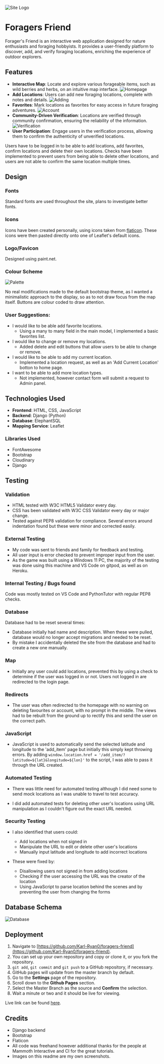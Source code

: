 ![Site Logo](static/media/images/banner.png "Website logo and tagline")
# Foragers Friend

Forager's Friend is an interactive web application designed for nature enthusiasts and foraging hobbyists. It provides a user-friendly platform to discover, add, and verify foraging locations, enriching the experience of outdoor explorers.

## Features

- **Interactive Map**: Locate and explore various forageable items, such as wild berries and herbs, on an intuitive map interface.
![Homepage](static/media/images/homepage.png "Home Page")
- **Add Locations**: Users can add new foraging locations, complete with notes and details.
![Adding](static/media/images/add_item.png "Adding items")
- **Favorites**: Mark locations as favorites for easy access in future foraging adventures.
![Account](static/media/images/account.png "My Account")
- **Community-Driven Verification**: Locations are verified through community confirmation, ensuring the reliability of the information.
![Verification](static/media/images/verify.png "Verification")
- **User Participation**: Engage users in the verification process, allowing them to confirm the authenticity of unverified locations.

Users have to be logged in to be able to add locations, add favorites, confirm locations and delete their own locations. Checks have been implemented to prevent users from being able to delete other locations, and users are not able to confirm the same location multiple times.

## Design

### Fonts
Standard fonts are used throughout the site, plans to investigate better fonts.

### Icons
Icons have been created personally, using icons taken from [flaticon](https://www.flaticon.com/). These icons were then pasted directly onto one of Leaflet's default icons.

### Logo/Favicon
Designed using paint.net.

### Colour Scheme
![Palette](static/media/images/palette.png "Colour Scheme")

No real modifications made to the default bootstrap theme, as I wanted a minimalistic approach to the display, so as to not draw focus from the map itself. Buttons are colour coded to draw attention. 

### User Suggestions:
* I would like to be able add favorite locations.
  * Using a many to many field in the main model, I implemented a basic favorites list.
* I would like to change or remove my locations.
  * Added delete and edit buttons that allow users to be able to change or remove.
* I would like to be able to add my current location.
  * Implemented a location request, as well as an 'Add Current Location' botton to home page.
* I want to be able to add more location types.
  * Not implemented, however contact form will submit a request to Admin panel.

## Technologies Used

- **Frontend**: HTML, CSS, JavaScript
- **Backend**: Django (Python)
- **Database**: ElephantSQL
- **Mapping Service**: Leaflet

### Libraries Used
- FontAwesome
- Bootstrap
- Cloudinary
- Django

## Testing
### Validation
* HTML tested with W3C HTML5 Validator every day.
* CSS has been validated with W3C CSS Validator every day or major change.
* Tested against PEP8 validation for compliance. Several errors around indentation found but these were minor and corrected easily.

### External Testing
* My code was sent to friends and family for feedback and testing.
* All user input is error checked to prevent improper input from the user.
* As the game was built using a Windows 11 PC, the majority of the testing was done using this machine and VS Code on gitpod, as well as on Heroku.

### Internal Testing / Bugs found
Code was mostly tested on VS Code and PythonTutor with regular PEP8 checks.

### Database
Database had to be reset several times:
* Database initially had name and description. When these were pulled, database would no longer accept migrations and needed to be reset.
* By mistake I accidentally deleted the site from the database and had to create a new one manually.

### Map
* Initially any user could add locations, prevented this by using a check to determine if the user was logged in or not. Users not logged in are redirected to the login page.

### Redirects
* The user was often redirected to the homepage with no warning on deleting favourites or account, with no prompt in the middle. The views had to be rebuilt from the ground up to rectify this and send the user on the correct path.

### JavaScript
* JavaScript is used to automatically send the selected latitude and longitude to the 'add_item' page but initially this simply kept throwing errors. By adding `window.location.href = '/add_item/?latitude=${lat}&longitude=${lon}'` to the script, I was able to pass it through the URL created.

### Automated Testing
* There was little need for automated testing although I did need some to send mock locations as I was unable to travel to test accuracy.

* I did add automated tests for deleting other user's locations using URL manipulation as I couldn't figure out the exact URL needed.

### Security Testing
* I also identified that users could:
    * Add locations when not signed in
    * Manipulate the URL to edit or delete other user's locations
    * Manually input latitude and longitude to add incorrect locations

* These were fixed by:
    * Disallowing users not signed in from adding locations
    * Checking if the user accessing the URL was the creator of the location
    * Using JavaScript to parse location behind the scenes and by preventing the user from changing the forms


## Database Schema
![Database](static/media/images/schema.png "Schema")

## Deployment
1. Navigate to [https://github.com/Karl-Ryan0/foragers-friend](https://github.com/Karl-Ryan0/foragers-friend).
2. You can set up your own repository and copy or clone it, or you fork the repository.
3. `git add`, `git commit` and `git push` to a GitHub repository, if necessary.
4. GitHub pages will update from the master branch by default.
5. Go to the **Settings** page of the repository.
6. Scroll down to the **Github Pages** section.
7. Select the Master Branch as the source and **Confirm** the selection.
8. Wait a minute or two and it should be live for viewing.

Live link can be found [here](https://foragers-friend-5b6ca9d8e935.herokuapp.com/).

## Credits
* Django backend
* Bootstrap
* Flaticon
* All code was freehand however additional thanks for the people at Mammoth Interactive and CI for the great tutorials.
* Images on this readme are my own screenshots.

